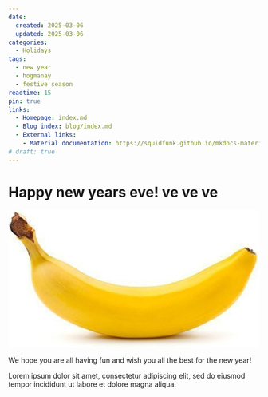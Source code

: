 ```yaml
---
date:
  created: 2025-03-06
  updated: 2025-03-06
categories:
  - Holidays
tags:
  - new year
  - hogmanay
  - festive season
readtime: 15
pin: true
links:
  - Homepage: index.md
  - Blog index: blog/index.md
  - External links:
    - Material documentation: https://squidfunk.github.io/mkdocs-material
# draft: true
---
```


# Happy new years eve! ve ve ve

![alt text](banana.jpg)

We hope you are all having fun and wish you all the best for the new year!
<!-- more -->

Lorem ipsum dolor sit amet, consectetur adipiscing elit, sed do eiusmod
tempor incididunt ut labore et dolore magna aliqua.